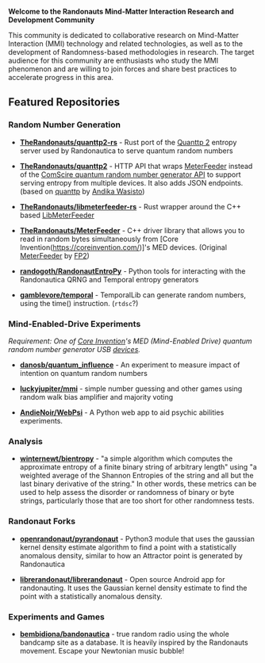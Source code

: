 **Welcome to the Randonauts Mind-Matter Interaction Research and Development Community**

This community is dedicated to collaborative research on Mind-Matter Interaction (MMI) technology and related technologies, as well as to the development of Randomness-based methodologies in research.
The target audience for this community are enthusiasts who study the MMI phenomenon and are willing to join forces and share best practices to accelerate progress in this area.

## Featured Repositories

### Random Number Generation

* **[TheRandonauts/quanttp2-rs](https://github.com/TheRandonauts/quanttp2-rs)** - Rust port of the [Quanttp 2](https://github.com/TheRandonauts/quanttp2) entropy server used by Randonautica to serve quantum random numbers

* **[TheRandonauts/quanttp2](https://github.com/TheRandonauts/quanttp2)** - HTTP API that wraps [MeterFeeder](https://github.com/TheRandonauts/MeterFeeder) instead of the [ComScire quantum random number generator API](https://comscire.com/downloads/qwqngdoc/) to support serving entropy from multiple devices. It also adds JSON endpoints. (based on [quanttp](https://github.com/awasisto/quanttp) by [Andika Wasisto](https://www.wasisto.com/))

* **[TheRandonauts/libmeterfeeder-rs](https://github.com/TheRandonauts/libmeterfeeder-rs)** - Rust wrapper around the C++ based [LibMeterFeeder](https://github.com/TheRandonauts/MeterFeeder)

* **[TheRandonauts/MeterFeeder](https://github.com/TheRandonauts/MeterFeeder)** - C++ driver library that allows you to read in random bytes simultaneously from [Core Invention(https://coreinvention.com/)]'s MED devices. (Original [MeterFeeder](https://github.com/vfp2/MeterFeeder) by [FP2](https://github.com/vfp2/))

* **[randogoth/RandonautEntroPy](https://github.com/randogoth/RandonautEntroPy)** - Python tools for interacting with the Randonautica QRNG and Temporal entropy generators

* **[gamblevore/temporal](https://github.com/gamblevore/temporal)** - TemporalLib can generate random numbers, using the time() instruction. (`rtdsc`?)

### Mind-Enabled-Drive Experiments

_Requirement: One of [Core Invention](https://coreinvention.com/)'s MED (Mind-Enabled Drive) quantum random number generator USB [devices](https://github.com/RandonautEcosystem/.github/docs/MED_devices.md)._

* **[danosb/quantum_influence](https://github.com/danosb/quantum_influence)** - An experiment to measure impact of intention on quantum random numbers

* **[luckyjupiter/mmi](https://github.com/luckyjupiter/mmi)** - simple number guessing and other games using random walk bias amplifier and majority voting

* **[AndieNoir/WebPsi](https://github.com/AndieNoir/WebPsi)** - A Python web app to aid psychic abilities experiments.

### Analysis

* **[winternewt/bientropy](https://github.com/winternewt/bientropy)** - "a simple algorithm which computes the approximate entropy of a finite binary string of arbitrary length" using "a weighted average of the Shannon Entropies of the string and all but the last binary derivative of the string." In other words, these metrics can be used to help assess the disorder or randomness of binary or byte strings, particularly those that are too short for other randomness tests.

### Randonaut Forks

* **[openrandonaut/pyrandonaut](https://github.com/openrandonaut/pyrandonaut)** - Python3 module that uses the gaussian kernel density estimate algorithm to find a point with a statistically anomalous density, similar to how an Attractor point is generated by Randonautica

* **[librerandonaut/librerandonaut](https://github.com/librerandonaut/librerandonaut)** - Open source Android app for randonauting. It uses the Gaussian kernel density estimate to find the point with a statistically anomalous density.

### Experiments and Games

* **[bembidiona/bandonautica](https://github.com/bembidiona/bandonautica)** - true random radio using the whole bandcamp site as a database. It is heavily inspired by the Randonauts movement. Escape your Newtonian music bubble!